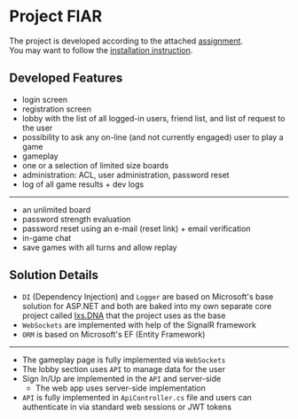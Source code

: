 # Project FIAR
The project is developed according to the attached [assignment](/ASSIGNMENT.md).  
You may want to follow the [installation instruction](/INSTALL.md).

## Developed Features
* login screen
* registration screen
* lobby with the list of all logged-in users, friend list, and list of request to the user
* possibility to ask any on-line (and not currently engaged) user to play a game
* gameplay
* one or a selection of limited size boards
* administration: ACL, user administration, password reset
* log of all game results + dev logs
---
* an unlimited board
* password strength evaluation
* password reset using an e-mail (reset link) + email verification
* in-game chat
* save games with all turns and allow replay

## Solution Details
- `DI` (Dependency Injection) and `Logger` are based on Microsoft's base solution for ASP.NET and both are baked into my own separate core project called [Ixs.DNA](https://github.com/Frixs/DNA-Framework) that the project uses as the base
- `WebSockets` are implemented with help of the SignalR framework
- `ORM` is based on Microsoft's EF (Entity Framework)
---
- The gameplay page is fully implemented via `WebSockets`
- The lobby section uses `API` to manage data for the user
- Sign In/Up are implemented in the `API` and server-side
  - The web app uses server-side implementation
- `API` is fully implemented in `ApiController.cs` file and users can authenticate in via standard web sessions or JWT tokens
